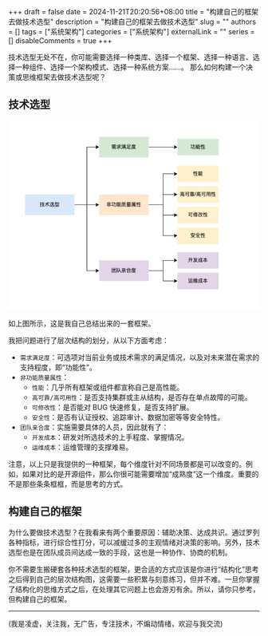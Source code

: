 +++
draft = false
date = 2024-11-21T20:20:56+08:00
title = "构建自己的框架去做技术选型"
description = "构建自己的框架去做技术选型"
slug = ""
authors = []
tags = ["系统架构"]
categories = ["系统架构"]
externalLink = ""
series = []
disableComments = true
+++

技术选型无处不在，你可能需要选择一种类库、选择一个框架、选择一种语言、选择一种组件、选择一个架构模式、选择一种系统方案……。
那么如何构建一个决策或思维框架去做技术选型呢？

## 技术选型

![](https://raw.githubusercontent.com/RifeWang/images/master/arch/technology-selection.drawio.png)

如上图所示，这是我自己总结出来的一套框架。

我把问题进行了层次结构的划分，从以下方面考虑：
- `需求满足度`：可选项对当前业务或技术需求的满足情况，以及对未来潜在需求的支持程度，即“功能性”。
- `非功能质量属性`：
    - `性能`：几乎所有框架或组件都宣称自己是高性能。
    - `高可靠/高可用性`：是否支持集群或主从结构，是否存在单点故障的可能。
    - `可修改性`：是否能对 BUG 快速修复，是否支持扩展。
    - `安全性`：是否有认证授权、追踪审计、数据加密等等安全特性。
- `团队亲合度`：实施需要具体的人员，因此就有了：
    - `开发成本`：研发对所选技术的上手程度、掌握情况。
    - `运维成本`：运维管理的支撑难易。

注意，以上只是我提供的一种框架，每个维度针对不同场景都是可以改变的。例如，如果对比的是开源组件，那么你很可能需要增加“成熟度”这一个维度。重要的不是那些条条框框，而是思考的方式。

## 构建自己的框架

为什么要做技术选型？在我看来有两个重要原因：辅助决策、达成共识。通过罗列各种指标，进行综合性打分，可以减缓过多的主观情绪对决策的影响。另外，技术选型也是在团队成员间达成一致的手段，这也是一种协作、协商的机制。

你不需要生搬硬套各种技术选型的框架，更合适的方式应该是你进行“结构化”思考之后得到自己的层次结构图，这需要一些积累与刻意练习，但并不难。一旦你掌握了结构化的思维方式之后，在处理其它问题上也会游刃有余。所以，请你只参考，但构建自己的框架。


---

(我是凌虚，关注我，无广告，专注技术，不煽动情绪，欢迎与我交流)
